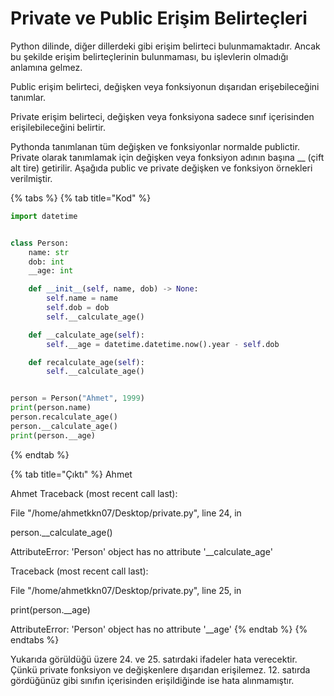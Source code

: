 # Private ve Public Erişim Belirteçleri

Python dilinde, diğer dillerdeki gibi erişim belirteci bulunmamaktadır. Ancak bu şekilde erişim belirteçlerinin bulunmaması, bu işlevlerin olmadığı anlamına gelmez.

Public erişim belirteci, değişken veya fonksiyonun dışarıdan erişebileceğini tanımlar.

Private erişim belirteci, değişken veya fonksiyona sadece sınıf içerisinden erişilebileceğini belirtir.

Pythonda tanımlanan tüm değişken ve fonksiyonlar normalde publictir. Private olarak tanımlamak için değişken veya fonksiyon adının başına \_\_ (çift alt tire) getirilir. Aşağıda public ve private değişken ve fonksiyon örnekleri verilmiştir.

{% tabs %}
{% tab title="Kod" %}
```python
import datetime


class Person:
    name: str
    dob: int
    __age: int

    def __init__(self, name, dob) -> None:
        self.name = name
        self.dob = dob
        self.__calculate_age()

    def __calculate_age(self):
        self.__age = datetime.datetime.now().year - self.dob

    def recalculate_age(self):
        self.__calculate_age()


person = Person("Ahmet", 1999)
print(person.name)
person.recalculate_age()
person.__calculate_age()
print(person.__age)

```
{% endtab %}

{% tab title="Çıktı" %}
Ahmet

Ahmet Traceback (most recent call last):&#x20;

File "/home/ahmetkkn07/Desktop/private.py", line 24, in&#x20;

&#x20;     person.\_\_calculate\_age()&#x20;

AttributeError: 'Person' object has no attribute '\_\_calculate\_age'

Traceback (most recent call last):&#x20;

File "/home/ahmetkkn07/Desktop/private.py", line 25, in&#x20;

&#x20;     print(person.\_\_age)&#x20;

AttributeError: 'Person' object has no attribute '\_\_age'
{% endtab %}
{% endtabs %}

Yukarıda görüldüğü üzere 24. ve 25. satırdaki ifadeler hata verecektir. Çünkü private fonksiyon ve değişkenlere dışarıdan erişilemez. 12. satırda gördüğünüz gibi sınıfın içerisinden erişildiğinde ise hata alınmamıştır.
